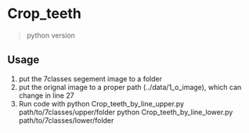 # Crop_teeth
> python version
## Usage
1. put the 7classes segement image to a folder
2. put the orignal image to a proper path (../data/1_o_image), which can change in line 27
3. Run code with
    python Crop_teeth_by_line_upper.py path/to/7classes/upper/folder
    python Crop_teeth_by_line_lower.py path/to/7classes/lower/folder